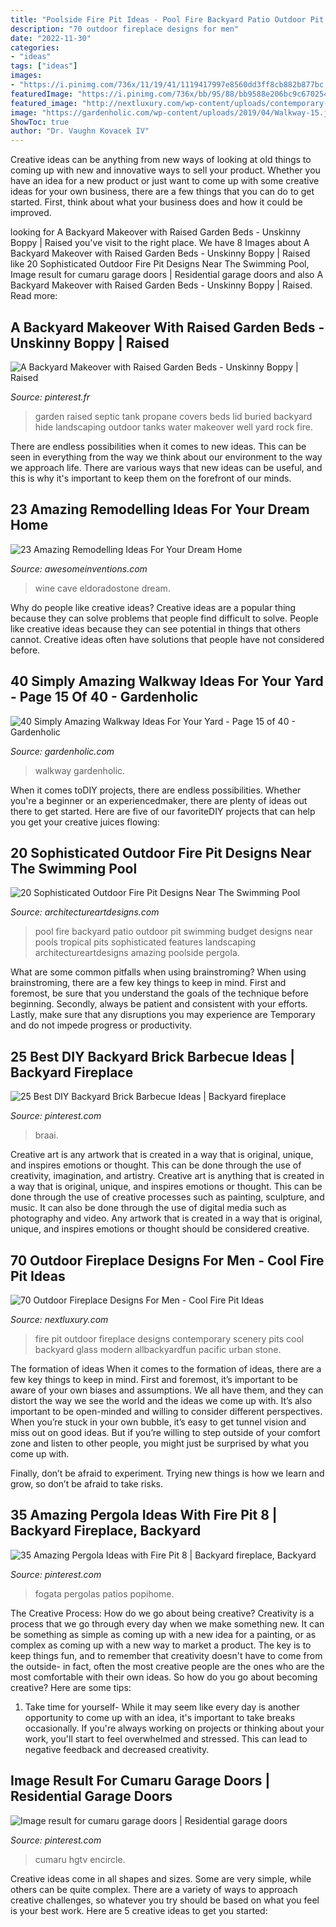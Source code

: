 ```yaml
---
title: "Poolside Fire Pit Ideas - Pool Fire Backyard Patio Outdoor Pit Swimming Budget Designs Near Pools Tropical Pits Sophisticated Features Landscaping Architectureartdesigns Amazing Poolside Pergola"
description: "70 outdoor fireplace designs for men"
date: "2022-11-30"
categories:
- "ideas"
tags: ["ideas"]
images:
- "https://i.pinimg.com/736x/11/19/41/1119417997e8560dd3ff8cb882b877bc.jpg"
featuredImage: "https://i.pinimg.com/736x/bb/95/88/bb9588e206bc9c67025483f7a378660e.jpg"
featured_image: "http://nextluxury.com/wp-content/uploads/contemporary-rock-outdoor-fire-pit-with-stunning-view-of-nature-scenery.jpg"
image: "https://gardenholic.com/wp-content/uploads/2019/04/Walkway-15.jpg"
ShowToc: true
author: "Dr. Vaughn Kovacek IV"
---
```



Creative ideas can be anything from new ways of looking at old things to coming up with new and innovative ways to sell your product. Whether you have an idea for a new product or just want to come up with some creative ideas for your own business, there are a few things that you can do to get started. First, think about what your business does and how it could be improved.

	

		
looking for A Backyard Makeover with Raised Garden Beds - Unskinny Boppy | Raised you've visit to the right place. We have 8 Images about A Backyard Makeover with Raised Garden Beds - Unskinny Boppy | Raised like 20 Sophisticated Outdoor Fire Pit Designs Near The Swimming Pool, Image result for cumaru garage doors | Residential garage doors and also A Backyard Makeover with Raised Garden Beds - Unskinny Boppy | Raised. Read more:
		
    
## A Backyard Makeover With Raised Garden Beds - Unskinny Boppy | Raised

<img loading=lazy src="https://i.pinimg.com/736x/c4/a8/14/c4a814324e6f600a5c9452e41d4998a2--raised-garden-beds-raised-gardens.jpg" onerror="this.onerror=null;this.src='https://tse3.mm.bing.net/th?id=OIP.XJ85T6z9LktztUxvsP9soQHaJ3&amp;pid=15.1';" alt="A Backyard Makeover with Raised Garden Beds - Unskinny Boppy | Raised">

_Source: pinterest.fr_

>garden raised septic tank propane covers beds lid buried backyard hide landscaping outdoor tanks water makeover well yard rock fire. 

	

There are endless possibilities when it comes to new ideas. This can be seen in everything from the way we think about our environment to the way we approach life. There are various ways that new ideas can be useful, and this is why it's important to keep them on the forefront of our minds.

    
## 23 Amazing Remodelling Ideas For Your Dream Home

<img loading=lazy src="http://www.awesomeinventions.com/wp-content/uploads/2014/11/wine-cave.jpg" onerror="this.onerror=null;this.src='https://tse2.mm.bing.net/th?id=OIP.yam3-YpRjdYM9OpA1hWnNADLEy&amp;pid=15.1';" alt="23 Amazing Remodelling Ideas For Your Dream Home">

_Source: awesomeinventions.com_

>wine cave eldoradostone dream. 

	

Why do people like creative ideas?
Creative ideas are a popular thing because they can solve problems that people find difficult to solve. People like creative ideas because they can see potential in things that others cannot. Creative ideas often have solutions that people have not considered before.

    
## 40 Simply Amazing Walkway Ideas For Your Yard - Page 15 Of 40 - Gardenholic

<img loading=lazy src="https://gardenholic.com/wp-content/uploads/2019/04/Walkway-15.jpg" onerror="this.onerror=null;this.src='https://tse3.mm.bing.net/th?id=OIP.xJeXekg6PQw_xqZeVA1h4wHaJ3&amp;pid=15.1';" alt="40 Simply Amazing Walkway Ideas For Your Yard - Page 15 of 40 - Gardenholic">

_Source: gardenholic.com_

>walkway gardenholic. 

	

When it comes toDIY projects, there are endless possibilities. Whether you're a beginner or an experiencedmaker, there are plenty of ideas out there to get started. Here are five of our favoriteDIY projects that can help you get your creative juices flowing: 

    
## 20 Sophisticated Outdoor Fire Pit Designs Near The Swimming Pool

<img loading=lazy src="https://www.architectureartdesigns.com/wp-content/uploads/2015/03/840-630x419.jpg" onerror="this.onerror=null;this.src='https://tse3.mm.bing.net/th?id=OIP.jSJ2C8W9GKaKA-UA14JSogHaE7&amp;pid=15.1';" alt="20 Sophisticated Outdoor Fire Pit Designs Near The Swimming Pool">

_Source: architectureartdesigns.com_

>pool fire backyard patio outdoor pit swimming budget designs near pools tropical pits sophisticated features landscaping architectureartdesigns amazing poolside pergola. 

	

What are some common pitfalls when using brainstroming?
When using brainstroming, there are a few key things to keep in mind. First and foremost, be sure that you understand the goals of the technique before beginning. Secondly, always be patient and consistent with your efforts. Lastly, make sure that any disruptions you may experience are Temporary and do not impede progress or productivity.

    
## 25 Best DIY Backyard Brick Barbecue Ideas | Backyard Fireplace

<img loading=lazy src="https://i.pinimg.com/736x/11/19/41/1119417997e8560dd3ff8cb882b877bc.jpg" onerror="this.onerror=null;this.src='https://tse3.mm.bing.net/th?id=OIP.4YzZPixOscR8ei6U98UV1AHaJ3&amp;pid=15.1';" alt="25 Best DIY Backyard Brick Barbecue Ideas | Backyard fireplace">

_Source: pinterest.com_

>braai. 

	

Creative art is any artwork that is created in a way that is original, unique, and inspires emotions or thought. This can be done through the use of creativity, imagination, and artistry.
Creative art is anything that is created in a way that is original, unique, and inspires emotions or thought. This can be done through the use of creative processes such as painting, sculpture, and music. It can also be done through the use of digital media such as photography and video. Any artwork that is created in a way that is original, unique, and inspires emotions or thought should be considered creative.

    
## 70 Outdoor Fireplace Designs For Men - Cool Fire Pit Ideas

<img loading=lazy src="http://nextluxury.com/wp-content/uploads/contemporary-rock-outdoor-fire-pit-with-stunning-view-of-nature-scenery.jpg" onerror="this.onerror=null;this.src='https://tse1.mm.bing.net/th?id=OIP.-D6WQ_sWU7wyeMRjGXIlGwHaLG&amp;pid=15.1';" alt="70 Outdoor Fireplace Designs For Men - Cool Fire Pit Ideas">

_Source: nextluxury.com_

>fire pit outdoor fireplace designs contemporary scenery pits cool backyard glass modern allbackyardfun pacific urban stone. 

	

The formation of ideas
When it comes to the formation of ideas, there are a few key things to keep in mind. First and foremost, it’s important to be aware of your own biases and assumptions. We all have them, and they can distort the way we see the world and the ideas we come up with.
It’s also important to be open-minded and willing to consider different perspectives. When you’re stuck in your own bubble, it’s easy to get tunnel vision and miss out on good ideas. But if you’re willing to step outside of your comfort zone and listen to other people, you might just be surprised by what you come up with.

Finally, don’t be afraid to experiment. Trying new things is how we learn and grow, so don’t be afraid to take risks.

    
## 35 Amazing Pergola Ideas With Fire Pit 8 | Backyard Fireplace, Backyard

<img loading=lazy src="https://i.pinimg.com/736x/bb/95/88/bb9588e206bc9c67025483f7a378660e.jpg" onerror="this.onerror=null;this.src='https://tse1.mm.bing.net/th?id=OIP.gch3c7_I5iJJ3WFHb_L0ggHaK9&amp;pid=15.1';" alt="35 Amazing Pergola Ideas with Fire Pit 8 | Backyard fireplace, Backyard">

_Source: pinterest.com_

>fogata pergolas patios popihome. 

	

The Creative Process: How do we go about being creative?
Creativity is a process that we go through every day when we make something new. It can be something as simple as coming up with a new idea for a painting, or as complex as coming up with a new way to market a product. The key is to keep things fun, and to remember that creativity doesn't have to come from the outside- in fact, often the most creative people are the ones who are the most comfortable with their own ideas. So how do you go about becoming creative? Here are some tips: 
1) Take time for yourself- While it may seem like every day is another opportunity to come up with an idea, it's important to take breaks occasionally. If you're always working on projects or thinking about your work, you'll start to feel overwhelmed and stressed. This can lead to negative feedback and decreased creativity.

    
## Image Result For Cumaru Garage Doors | Residential Garage Doors

<img loading=lazy src="https://i.pinimg.com/736x/01/68/12/01681215a391b103d867259518520e4c.jpg" onerror="this.onerror=null;this.src='https://tse1.mm.bing.net/th?id=OIP.1WZWGseCVQuohDwavh2FPwHaE8&amp;pid=15.1';" alt="Image result for cumaru garage doors | Residential garage doors">

_Source: pinterest.com_

>cumaru hgtv encircle. 

	

Creative ideas come in all shapes and sizes. Some are very simple, while others can be quite complex. There are a variety of ways to approach creative challenges, so whatever you try should be based on what you feel is your best work. Here are 5 creative ideas to get you started: 

